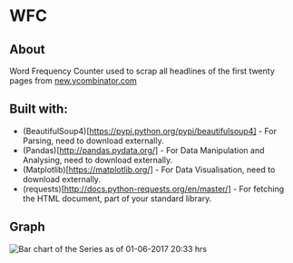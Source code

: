 # WFC
## About ##
Word Frequency Counter used to scrap all headlines of the first twenty pages from [new.ycombinator.com](https://news.ycombinator.com/)

## Built with: ##

 * (BeautifulSoup4)[https://pypi.python.org/pypi/beautifulsoup4] - For Parsing, need to download externally.
 * (Pandas)[http://pandas.pydata.org/] - For Data Manipulation and Analysing, need to download externally.
 * (Matplotlib)[https://matplotlib.org/] - For Data Visualisation, need to download externally.
 * (requests)[http://docs.python-requests.org/en/master/] - For fetching the HTML document, part of your standard library.

## Graph ##

![Bar chart of the Series as of 01-06-2017 20:33 hrs](/../master/bar_chart-2017-06-01_2033hrs.PNG?raw=true "WFC")
